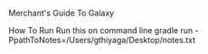 Merchant's Guide To Galaxy

How To Run
Run this on command line
gradle run -PpathToNotes=/Users/gthiyaga/Desktop/notes.txt